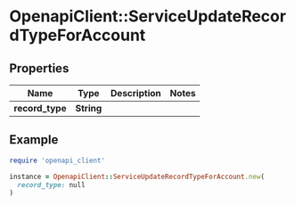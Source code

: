 # OpenapiClient::ServiceUpdateRecordTypeForAccount

## Properties

| Name | Type | Description | Notes |
| ---- | ---- | ----------- | ----- |
| **record_type** | **String** |  |  |

## Example

```ruby
require 'openapi_client'

instance = OpenapiClient::ServiceUpdateRecordTypeForAccount.new(
  record_type: null
)
```

